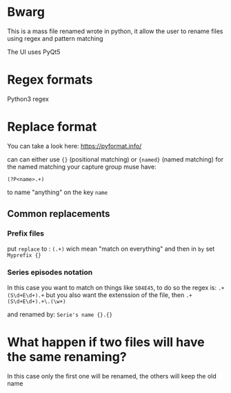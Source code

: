 # Bwarg
This is a mass file renamed wrote in python, it allow the user to rename files using regex and pattern matching

The UI uses PyQt5


# Regex formats
Python3 regex

# Replace format
You can take a look here: https://pyformat.info/

can can either use `{}` (positional matching) or `{named}` (named matching)
for the named matching your capture group muse have:
```
(?P<name>.+)
```

to name "anything" on the key `name`

## Common replacements
### Prefix files
put `replace` to : `(.+)` wich mean "match on everything" and then in `by` set `Myprefix {}`

### Series episodes notation
In this case you want to match on things like `S04E45`, to do so the regex is: `.+(S\d+E\d+).+` but you also want the extenssion of the file, then `.+(S\d+E\d+).+\.(\w+)`

and renamed by: `Serie's name {}.{}`

# What happen if two files will have the same renaming?
In this case only the first one will be renamed, the others will keep the old name
